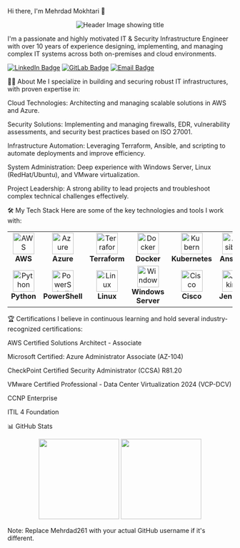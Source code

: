 Hi there, I'm Mehrdad Mokhtari 👋
<p align="center">
<img src="https://placehold.co/800x200/6366f1/FFFFFF?text=Security+%26+IT+Infrastructure+Professional" alt="Header Image showing title"/>
</p>

I'm a passionate and highly motivated IT & Security Infrastructure Engineer with over 10 years of experience designing, implementing, and managing complex IT systems across both on-premises and cloud environments.

<p align="left">
<a href="https://www.linkedin.com/in/mmokhta/" target="_blank"><img src="https://img.shields.io/badge/LinkedIn-0077B5?style=for-the-badge&logo=linkedin&logoColor=white" alt="LinkedIn Badge"/></a>
<a href="https://gitlab.com/Mehrdad261" target="_blank"><img src="https://img.shields.io/badge/GitLab-330F63?style=for-the-badge&logo=gitlab&logoColor=white" alt="GitLab Badge"/></a>
<a href="mailto:Mehrdad.mokhtari1370@gmail.com"><img src="https://img.shields.io/badge/Email-D14836?style=for-the-badge&logo=gmail&logoColor=white" alt="Email Badge"/></a>
</p>

👨‍💻 About Me
I specialize in building and securing robust IT infrastructures, with proven expertise in:

Cloud Technologies: Architecting and managing scalable solutions in AWS and Azure.

Security Solutions: Implementing and managing firewalls, EDR, vulnerability assessments, and security best practices based on ISO 27001.

Infrastructure Automation: Leveraging Terraform, Ansible, and scripting to automate deployments and improve efficiency.

System Administration: Deep experience with Windows Server, Linux (RedHat/Ubuntu), and VMware virtualization.

Project Leadership: A strong ability to lead projects and troubleshoot complex technical challenges effectively.

🛠️ My Tech Stack
Here are some of the key technologies and tools I work with:

<table>
<tr>
<td align="center" width="120">
<img src="https://cdn.jsdelivr.net/gh/devicons/devicon/icons/amazonwebservices/amazonwebservices-original.svg" width="48" height="48" alt="AWS" />
<br><strong>AWS</strong>
</td>
<td align="center" width="120">
<img src="https://cdn.jsdelivr.net/gh/devicons/devicon/icons/azure/azure-original.svg" width="48" height="48" alt="Azure" />
<br><strong>Azure</strong>
</td>
<td align="center" width="120">
<img src="https://cdn.jsdelivr.net/gh/devicons/devicon/icons/terraform/terraform-original.svg" width="48" height="48" alt="Terraform" />
<br><strong>Terraform</strong>
</td>
<td align="center" width="120">
<img src="https://cdn.jsdelivr.net/gh/devicons/devicon/icons/docker/docker-original.svg" width="48" height="48" alt="Docker" />
<br><strong>Docker</strong>
</td>
<td align="center" width="120">
<img src="https://cdn.jsdelivr.net/gh/devicons/devicon/icons/kubernetes/kubernetes-plain.svg" width="48" height="48" alt="Kubernetes" />
<br><strong>Kubernetes</strong>
</td>
<td align="center" width="120">
<img src="https://cdn.jsdelivr.net/gh/devicons/devicon/icons/ansible/ansible-original.svg" width="48" height="48" alt="Ansible" />
<br><strong>Ansible</strong>
</td>
</tr>
<tr>
<td align="center" width="120">
<img src="https://cdn.jsdelivr.net/gh/devicons/devicon/icons/python/python-original.svg" width="48" height="48" alt="Python" />
<br><strong>Python</strong>
</td>
<td align="center" width="120">
<img src="https://cdn.jsdelivr.net/gh/devicons/devicon/icons/powershell/powershell-original.svg" width="48" height="48" alt="PowerShell" />
<br><strong>PowerShell</strong>
</td>
<td align="center" width="120">
<img src="https://cdn.jsdelivr.net/gh/devicons/devicon/icons/linux/linux-original.svg" width="48" height="48" alt="Linux" />
<br><strong>Linux</strong>
</td>
<td align="center" width="120">
<img src="https://cdn.jsdelivr.net/gh/devicons/devicon/icons/windows8/windows8-original.svg" width="48" height="48" alt="Windows Server" />
<br><strong>Windows Server</strong>
</td>
<td align="center" width="120">
<img src="https://cdn.jsdelivr.net/gh/devicons/devicon/icons/cisco/cisco-original.svg" width="48" height="48" alt="Cisco" />
<br><strong>Cisco</strong>
</td>
<td align="center" width="120">
<img src="https://cdn.jsdelivr.net/gh/devicons/devicon/icons/jenkins/jenkins-original.svg" width="48" height="48" alt="Jenkins" />
<br><strong>Jenkins</strong>
</td>
</tr>
</table>

🏆 Certifications
I believe in continuous learning and hold several industry-recognized certifications:

AWS Certified Solutions Architect - Associate

Microsoft Certified: Azure Administrator Associate (AZ-104)

CheckPoint Certified Security Administrator (CCSA) R81.20

VMware Certified Professional - Data Center Virtualization 2024 (VCP-DCV)

CCNP Enterprise

ITIL 4 Foundation

📊 GitHub Stats
<p align="center">
<img height="180em" src="https://github-readme-stats.vercel.app/api?username=Mehrdad261&show_icons=true&theme=dracula&include_all_commits=true&count_private=true"/>
<img height="180em" src="https://github-readme-stats.vercel.app/api/top-langs/?username=Mehrdad261&layout=compact&langs_count=8&theme=dracula"/>
</p>

Note: Replace Mehrdad261 with your actual GitHub username if it's different.
